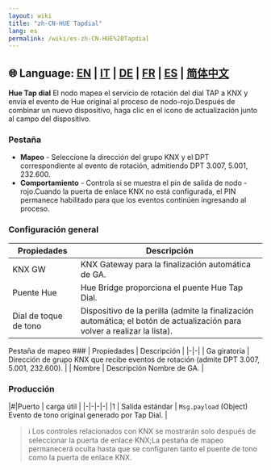 ```yaml
---
layout: wiki
title: "zh-CN-HUE Tapdial"
lang: es
permalink: /wiki/es-zh-CN-HUE%20Tapdial
---
```

🌐 Language: [EN](https://supergiovane.github.io/node-red-contrib-knx-ultimate/wiki/HUE%20Tapdial) | [IT](https://supergiovane.github.io/node-red-contrib-knx-ultimate/wiki/it-HUE%20Tapdial) | [DE](https://supergiovane.github.io/node-red-contrib-knx-ultimate/wiki/de-HUE%20Tapdial) | [FR](https://supergiovane.github.io/node-red-contrib-knx-ultimate/wiki/fr-HUE%20Tapdial) | [ES](https://supergiovane.github.io/node-red-contrib-knx-ultimate/wiki/es-HUE%20Tapdial) | [简体中文](https://supergiovane.github.io/node-red-contrib-knx-ultimate/wiki/zh-CN-HUE%20Tapdial)
---
**Hue Tap dial** El nodo mapea el servicio de rotación del dial TAP a KNX y envía el evento de Hue original al proceso de nodo-rojo.Después de combinar un nuevo dispositivo, haga clic en el icono de actualización junto al campo del dispositivo.
### Pestaña
- **Mapeo** - Seleccione la dirección del grupo KNX y el DPT correspondiente al evento de rotación, admitiendo DPT 3.007, 5.001, 232.600.
- **Comportamiento** - Controla si se muestra el pin de salida de nodo -rojo.Cuando la puerta de enlace KNX no está configurada, el PIN permanece habilitado para que los eventos continúen ingresando al proceso.
### Configuración general
| Propiedades | Descripción |
|-|-|
| KNX GW | KNX Gateway para la finalización automática de GA.|
| Puente Hue | Hue Bridge proporciona el puente Hue Tap Dial. |
| Dial de toque de tono |Dispositivo de la perilla (admite la finalización automática; el botón de actualización para volver a realizar la lista).|
Pestaña de mapeo ###
| Propiedades | Descripción |
|-|-|
| Ga giratoria | Dirección de grupo KNX que recibe eventos de rotación (admite DPT 3.007, 5.001, 232.600). |
| Nombre | Descripción Nombre de GA. |
### Producción
|#|Puerto | carga útil |
|-|-|-|-|
|1 | Salida estándar | `Msg.payload` (Object) Evento de tono original generado por Tap Dial. |
> ℹ️ Los controles relacionados con KNX se mostrarán solo después de seleccionar la puerta de enlace KNX;La pestaña de mapeo permanecerá oculta hasta que se configuren tanto el puente de tono como la puerta de enlace KNX.
